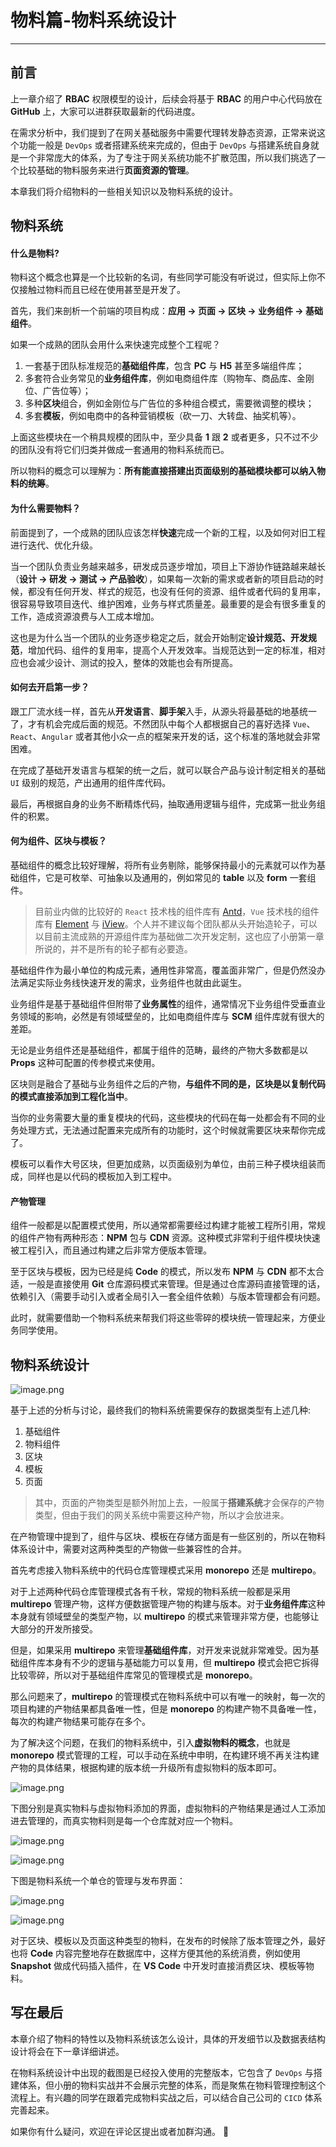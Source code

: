 
# 物料篇-物料系统设计
---

## 前言

上一章介绍了 **RBAC** 权限模型的设计，后续会将基于 **RBAC** 的用户中心代码放在 **GitHub** 上，大家可以进群获取最新的代码进度。

在需求分析中，我们提到了在网关基础服务中需要代理转发静态资源，正常来说这个功能一般是 `DevOps` 或者搭建系统来完成的，但由于 `DevOps` 与搭建系统自身就是一个非常庞大的体系，为了专注于网关系统功能不扩散范围，所以我们挑选了一个比较基础的物料服务来进行**页面资源的管理**。

本章我们将介绍物料的一些相关知识以及物料系统的设计。

## 物料系统

#### 什么是物料\?

物料这个概念也算是一个比较新的名词，有些同学可能没有听说过，但实际上你不仅接触过物料而且已经在使用甚至是开发了。

首先，我们来剖析一个前端的项目构成：**应用 \-> 页面 \-> 区块 \-> 业务组件 \-> 基础组件**。

如果一个成熟的团队会用什么来快速完成整个工程呢？

1.  一套基于团队标准规范的**基础组件库**，包含 **PC** 与 **H5** 甚至多端组件库；
2.  多套符合业务常见的**业务组件库**，例如电商组件库（购物车、商品库、金刚位、广告位等）；
3.  多种**区块**组合，例如金刚位与广告位的多种组合模式，需要微调整的模块；
4.  多套**模板**，例如电商中的各种营销模板（砍一刀、大转盘、抽奖机等）。

上面这些模块在一个稍具规模的团队中，至少具备 **1** 跟 **2** 或者更多，只不过不少的团队没有将它们归类并做成一套通用的物料系统而已。

所以物料的概念可以理解为：**所有能直接搭建出页面级别的基础模块都可以纳入物料的统筹**。

#### 为什么需要物料？

前面提到了，一个成熟的团队应该怎样**快速**完成一个新的工程，以及如何对旧工程进行迭代、优化升级。

当一个团队负责业务越来越多，研发成员逐步增加，项目上下游协作链路越来越长（**设计 \-> 研发 \-> 测试 \-> 产品验收**），如果每一次新的需求或者新的项目启动的时候，都没有任何开发、样式的规范，也没有任何的资源、组件或者代码的复用率，很容易导致项目迭代、维护困难，业务与样式质量差。最重要的是会有很多重复的工作，造成资源浪费与人工成本增加。

这也是为什么当一个团队的业务逐步稳定之后，就会开始制定**设计规范、开发规范**，增加代码、组件的复用率，提高个人开发效率。当规范达到一定的标准，相对应也会减少设计、测试的投入，整体的效能也会有所提高。

#### 如何去开启第一步？

跟工厂流水线一样，首先从**开发语言**、**脚手架**入手，从源头将最基础的地基统一了，才有机会完成后面的规范。不然团队中每个人都根据自己的喜好选择 `Vue`、`React`、`Angular` 或者其他小众一点的框架来开发的话，这个标准的落地就会非常困难。

在完成了基础开发语言与框架的统一之后，就可以联合产品与设计制定相关的基础 `UI` 级别的规范，产出通用的组件库代码。

最后，再根据自身的业务不断精炼代码，抽取通用逻辑与组件，完成第一批业务组件的积累。

#### 何为组件、区块与模板？

基础组件的概念比较好理解，将所有业务剔除，能够保持最小的元素就可以作为基础组件，它是可枚举、可抽象以及通用的，例如常见的 **table** 以及 **form** 一套组件。

> 目前业内做的比较好的 `React` 技术栈的组件库有 [Antd](https://ant.design/docs/react/introduce-cn)，`Vue` 技术栈的组件库有 [Element](https://element-plus.org/zh-CN/#/zh-CN) 与 [iView](https://iview.github.io/)。个人并不建议每个团队都从头开始造轮子，可以以目前主流成熟的开源组件库为基础做二次开发定制，这也应了小册第一章所说的，并不是所有的轮子都有必要造。

基础组件作为最小单位的构成元素，通用性非常高，覆盖面非常广，但是仍然没办法满足实际业务线快速开发的需求，业务组件也就由此诞生。

业务组件是基于基础组件但附带了**业务属性**的组件，通常情况下业务组件受垂直业务领域的影响，必然是有领域壁垒的，比如电商组件库与 **SCM** 组件库就有很大的差距。

无论是业务组件还是基础组件，都属于组件的范畴，最终的产物大多数都是以 **Props** 这种可配置的传参模式来使用。

区块则是融合了基础与业务组件之后的产物，**与组件不同的是，区块是以复制代码的模式直接添加到工程化当中**。

当你的业务需要大量的重复模块的代码，这些模块的代码在每一处都会有不同的业务处理方式，无法通过配置来完成所有的功能时，这个时候就需要区块来帮你完成了。

模板可以看作大号区块，但更加成熟，以页面级别为单位，由前三种子模块组装而成，同样也是以代码的模板加入到工程中。

#### 产物管理

组件一般都是以配置模式使用，所以通常都需要经过构建才能被工程所引用，常规的组件产物有两种形态：**NPM** 包与 **CDN** 资源。这种模式非常利于组件模块快速被工程引入，而且通过构建之后非常方便版本管理。

至于区块与模板，因为已经是纯 **Code** 的模式，所以发布 **NPM** 与 **CDN** 都不太合适，一般是直接使用 **Git** 仓库源码模式来管理。但是通过仓库源码直接管理的话，依赖引入（需要手动引入或者全局引入一套全组件依赖）与版本管理都会有问题。

此时，就需要借助一个物料系统来帮我们将这些零碎的模块统一管理起来，方便业务同学使用。

## 物料系统设计

![image.png](https://p6-juejin.byteimg.com/tos-cn-i-k3u1fbpfcp/6521f34d998148b3857244458245ca63~tplv-k3u1fbpfcp-watermark.image?)

基于上述的分析与讨论，最终我们的物料系统需要保存的数据类型有上述几种:

1.  基础组件
2.  物料组件
3.  区块
4.  模板
5.  页面

> 其中，页面的产物类型是额外附加上去，一般属于**搭建系统**才会保存的产物类型，但由于我们的网关系统中需要这种产物，所以才会放进来。

在产物管理中提到了，组件与区块、模板在存储方面是有一些区别的，所以在物料体系设计中，需要对这两种类型的产物做一些兼容性的合并。

首先考虑接入物料系统中的代码仓库管理模式采用 **monorepo** 还是 **multirepo**。

对于上述两种代码仓库管理模式各有千秋，常规的物料系统一般都是采用 **multirepo** 管理产物，这样方便数据管理产物的构建与版本。对于**业务组件库**这种本身就有领域壁垒的类型产物，以 **multirepo** 的模式来管理非常方便，也能够让大部分的开发所接受。

但是，如果采用 **multirepo** 来管理**基础组件库**，对开发来说就非常难受。因为基础组件库本身有不少的逻辑与基础能力可以复用，但 **multirepo** 模式会把它拆得比较零碎，所以对于基础组件库常见的管理模式是 **monorepo**。

那么问题来了，**multirepo** 的管理模式在物料系统中可以有唯一的映射，每一次的项目构建的产物结果都具备唯一性，但是 **monorepo** 的构建产物不具备唯一性，每次的构建产物结果可能存在多个。

为了解决这个问题，在我们的物料系统中，引入**虚拟物料的概念**，也就是 **monorepo** 模式管理的工程，可以手动在系统中申明，在构建环境不再关注构建产物的具体结果，根据构建的版本统一升级所有虚拟物料的版本即可。

![image.png](https://p1-juejin.byteimg.com/tos-cn-i-k3u1fbpfcp/4ffade5dde0447ae9176e9db832e34cd~tplv-k3u1fbpfcp-watermark.image?)

下图分别是真实物料与虚拟物料添加的界面，虚拟物料的产物结果是通过人工添加进去管理的，而真实物料则是每一个仓库就对应一个物料。

![image.png](https://p6-juejin.byteimg.com/tos-cn-i-k3u1fbpfcp/9300bd5b71294080a0b9cfd2f1de3399~tplv-k3u1fbpfcp-watermark.image?)

![image.png](https://p6-juejin.byteimg.com/tos-cn-i-k3u1fbpfcp/3347cc973b7441a492f7fb17c6310078~tplv-k3u1fbpfcp-watermark.image?)

下图是物料系统一个单仓的管理与发布界面：

![image.png](https://p3-juejin.byteimg.com/tos-cn-i-k3u1fbpfcp/c0c2f4d1f6ff4d95b549d9802ce5c722~tplv-k3u1fbpfcp-watermark.image?)

![image.png](https://p9-juejin.byteimg.com/tos-cn-i-k3u1fbpfcp/e3ca28bca02c4adaa615054859abb945~tplv-k3u1fbpfcp-watermark.image?)

对于区块、模板以及页面这种类型的物料，在发布的时候除了版本管理之外，最好也将 **Code** 内容完整地存在数据库中，这样方便其他的系统消费，例如使用 **Snapshot** 做成代码插入插件，在 **VS Code** 中开发时直接消费区块、模板等物料。

## 写在最后

本章介绍了物料的特性以及物料系统该怎么设计，具体的开发细节以及数据表结构设计将会在下一章详细讲述。

在物料系统设计中出现的截图是已经投入使用的完整版本，它包含了 `DevOps` 与搭建体系，但小册的物料实战并不会展示完整的体系，而是聚焦在物料管理控制这个流程上。有兴趣的同学在跟着完成物料实战之后，可以结合自己公司的 `CICD` 体系完善起来。

如果你有什么疑问，欢迎在评论区提出或者加群沟通。 👏
    